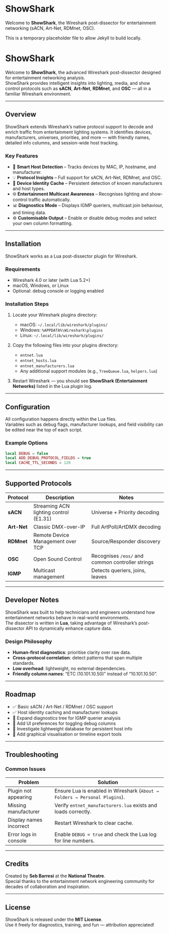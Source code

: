 # ShowShark

Welcome to **ShowShark**, the Wireshark post-dissector for entertainment networking (sACN, Art-Net, RDMnet, OSC).

This is a temporary placeholder file to allow Jekyll to build locally.
# ShowShark

Welcome to **ShowShark**, the advanced Wireshark post-dissector designed for entertainment networking analysis.  
ShowShark provides intelligent insights into lighting, media, and show control protocols such as **sACN**, **Art-Net**, **RDMnet**, and **OSC** — all in a familiar Wireshark environment.

---

## Overview

ShowShark extends Wireshark’s native protocol support to decode and enrich traffic from entertainment lighting systems. It identifies devices, manufacturers, universes, priorities, and more — with friendly names, detailed info columns, and session-wide host tracking.

### Key Features

- 🧠 **Smart Host Detection** – Tracks devices by MAC, IP, hostname, and manufacturer.
- 💡 **Protocol Insights** – Full support for sACN, Art-Net, RDMnet, and OSC.
- 🧩 **Device Identity Cache** – Persistent detection of known manufacturers and host types.
- 🌐 **Entertainment Multicast Awareness** – Recognises lighting and show-control traffic automatically.
- 📊 **Diagnostics Mode** – Displays IGMP queriers, multicast join behaviour, and timing data.
- ⚙️ **Customisable Output** – Enable or disable debug modes and select your own column formatting.

---

## Installation

ShowShark works as a Lua post-dissector plugin for Wireshark.

### Requirements

- Wireshark 4.0 or later (with Lua 5.2+)
- macOS, Windows, or Linux
- Optional: debug console or logging enabled

### Installation Steps

1. Locate your Wireshark plugins directory:  
   - macOS: `~/.local/lib/wireshark/plugins/`
   - Windows: `%APPDATA%\Wireshark\plugins`
   - Linux: `~/.local/lib/wireshark/plugins/`

2. Copy the following files into your plugins directory:
   - `entnet.lua`
   - `entnet_hosts.lua`
   - `entnet_manufacturers.lua`
   - Any additional support modules (e.g., `TreeQueue.lua`, `helpers.lua`)

3. Restart Wireshark — you should see **ShowShark (Entertainment Networks)** listed in the Lua plugin log.

---

## Configuration

All configuration happens directly within the Lua files.  
Variables such as debug flags, manufacturer lookups, and field visibility can be edited near the top of each script.

### Example Options

```lua
local DEBUG = false
local ADD_DEBUG_PROTOCOL_FIELDS = true
local CACHE_TTL_SECONDS = 120
```

---

## Supported Protocols

| Protocol | Description | Notes |
|-----------|--------------|-------|
| **sACN** | Streaming ACN lighting control (E1.31) | Universe + Priority decoding |
| **Art-Net** | Classic DMX-over-IP | Full ArtPoll/ArtDMX decoding |
| **RDMnet** | Remote Device Management over TCP | Source/Responder discovery |
| **OSC** | Open Sound Control | Recognises `/eos/` and common controller strings |
| **IGMP** | Multicast management | Detects queriers, joins, leaves |

---

## Developer Notes

ShowShark was built to help technicians and engineers understand how entertainment networks behave in real-world environments.  
The dissector is written in **Lua**, taking advantage of Wireshark’s post-dissector API to dynamically enhance capture data.

### Design Philosophy

- **Human-first diagnostics**: prioritise clarity over raw data.
- **Cross-protocol correlation**: detect patterns that span multiple standards.
- **Low overhead**: lightweight, no external dependencies.
- **Friendly column names**: “ETC (10.101.10.50)” instead of “10.101.10.50”.

---

## Roadmap

- ✅ Basic sACN / Art-Net / RDMnet / OSC support
- ✅ Host identity caching and manufacturer lookups
- 🔄 Expand diagnostics tree for IGMP querier analysis
- 🔄 Add UI preferences for toggling debug columns
- 🧪 Investigate lightweight database for persistent host info
- 🚀 Add graphical visualisation or timeline export tools

---

## Troubleshooting

### Common Issues

| Problem | Solution |
|----------|-----------|
| Plugin not appearing | Ensure Lua is enabled in Wireshark (`About → Folders → Personal Plugins`). |
| Missing manufacturer | Verify `entnet_manufacturers.lua` exists and loads correctly. |
| Display names incorrect | Restart Wireshark to clear cache. |
| Error logs in console | Enable `DEBUG = true` and check the Lua log for line numbers. |

---

## Credits

Created by **Seb Barresi** at the **National Theatre**.  
Special thanks to the entertainment network engineering community for decades of collaboration and inspiration.

---

## License

ShowShark is released under the **MIT License**.  
Use it freely for diagnostics, training, and fun — attribution appreciated!
